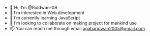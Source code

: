 - 👋 Hi, I’m @Riddwan-09
- 👀 I’m interested in Web development 
- 🌱 I’m currently learning JavaScript 
- 💞️ I’m looking to collaborate on making project for mankind use
- 📫 You can reach me through email agabaridwan2005@gmail.com

<!---
Riddwan-09/Riddwan-09 is a ✨ special ✨ repository because its `README.md` (this file) appears on your GitHub profile.
You can click the Preview link to take a look at your changes.
--->
